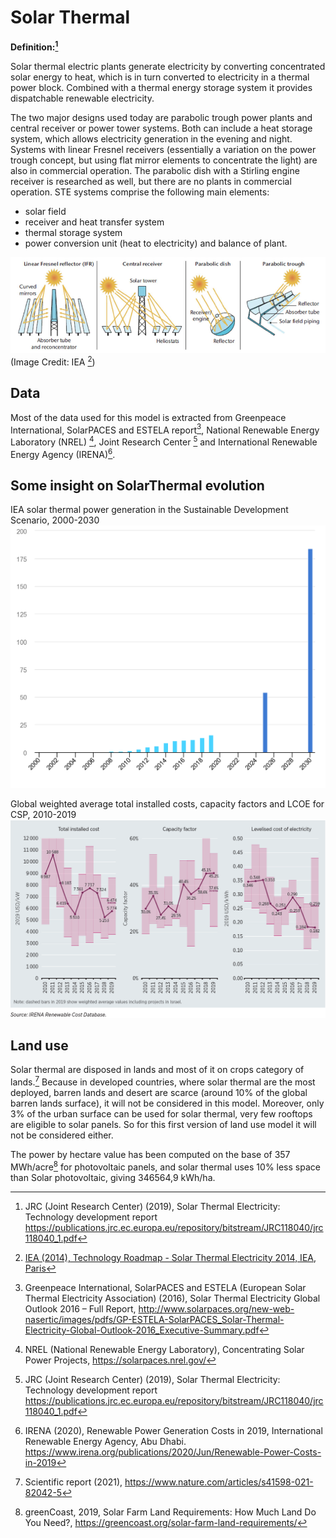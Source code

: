 # Solar Thermal

**Definition:[^1]**

Solar thermal electric plants generate electricity by converting concentrated solar energy to heat, which is in turn converted to electricity in a thermal power block. Combined with a thermal energy storage system it provides dispatchable renewable electricity.


The two major designs used today are parabolic trough power plants and central receiver or power tower systems. Both can include a heat storage system, which allows electricity generation in the evening and night. Systems with linear Fresnel receivers (essentially a variation on the power trough concept, but using flat mirror elements to concentrate the light) are also in commercial operation. The parabolic dish with a Stirling engine receiver is researched as well, but there are no plants in commercial operation.
STE systems comprise the following main elements:
- solar field
- receiver and heat transfer system
- thermal storage system
- power conversion unit (heat to electricity) and balance of plant.


 ![](solar_thermal_type.png)
 (Image Credit: IEA [^1b])

## Data     
Most of the data used for this model is extracted from Greenpeace International, SolarPACES and ESTELA report[^2], National Renewable Energy Laboratory (NREL) [^3], Joint Research Center [^1] and International Renewable Energy Agency (IRENA)[^4].

## Some insight on SolarThermal evolution
IEA solar thermal power generation in the Sustainable Development Scenario, 2000-2030
![](concentrating-solar-power-generation-in-the-sustainable-development-scenario-2000-2030.png)  

 Global weighted average total installed costs, capacity factors and LCOE for CSP, 2010-2019
 ![](irena_csp.png)
 
## Land use
Solar thermal are disposed in lands and most of it on crops category of lands.[^5] 
Because in developed countries, where solar thermal are the most deployed, barren lands and desert are scarce (around 10% of the global barren lands surface), it will not be considered in this model.
Moreover, only 3% of the urban surface can be used for solar thermal, very few rooftops are eligible to solar panels. So for this first version of land use model it will not be considered either. 

The power by hectare value has been computed on the base of 357 MWh/acre[^6] for photovoltaic panels, and solar thermal uses 10% less space than Solar photovoltaic, giving 346564,9 kWh/ha.


[^2]: Greenpeace International, SolarPACES and ESTELA (European Solar Thermal Electricity Association) (2016), Solar Thermal Electricity Global Outlook 2016 – Full Report, http://www.solarpaces.org/new-web-nasertic/images/pdfs/GP-ESTELA-SolarPACES_Solar-Thermal-Electricity-Global-Outlook-2016_Executive-Summary.pdf
[^3]: NREL (National Renewable Energy Laboratory), Concentrating Solar Power Projects, https://solarpaces.nrel.gov/
[^1]: JRC (Joint Research Center) (2019), Solar Thermal Electricity: Technology development report https://publications.jrc.ec.europa.eu/repository/bitstream/JRC118040/jrc118040_1.pdf
[^1b]: [IEA (2014), Technology Roadmap - Solar Thermal Electricity 2014, IEA, Paris](https://www.iea.org/reports/technology-roadmap-solar-thermal-electricity-2014)
[^4]: IRENA (2020), Renewable Power Generation Costs in 2019,
International Renewable Energy Agency, Abu Dhabi. https://www.irena.org/publications/2020/Jun/Renewable-Power-Costs-in-2019
[^5]: Scientific report (2021), https://www.nature.com/articles/s41598-021-82042-5
[^6]: greenCoast, 2019, Solar Farm Land Requirements: How Much Land Do You Need?, https://greencoast.org/solar-farm-land-requirements/